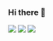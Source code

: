 ### Hi there 👋

<!--
**M3rcy1028/M3rcy1028** is a ✨ _special_ ✨ repository because its `README.md` (this file) appears on your GitHub profile.

Here are some ideas to get you started:

- 🔭 I’m currently working on ...
- 🌱 I’m currently learning ...
- 👯 I’m looking to collaborate on ...
- 🤔 I’m looking for help with ...
- 💬 Ask me about ...
- 📫 How to reach me: ...
- 😄 Pronouns: ...
- ⚡ Fun fact: ...
-->

<img src="https://img.shields.io/badge/-black?style=flat-square&logo=C&logoColor=A8B9CC"/>
<img src="https://img.shields.io/badge/-black?style=flat-square&logo=C++&logoColor=00599C"/>
<img src="https://img.shields.io/badge/-black?style=flat-square&logo=Python&logoColor=00599C"/>
